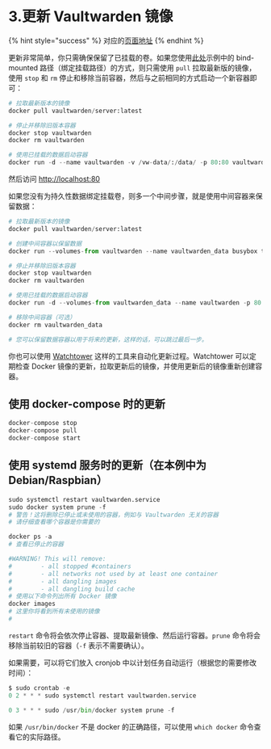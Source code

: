 # 3.更新 Vaultwarden 镜像

{% hint style="success" %}
对应的[页面地址](https://github.com/dani-garcia/vaultwarden/wiki/Updating-the-vaultwarden-image)
{% endhint %}

更新非常简单，你只需确保保留了已挂载的卷。如果您使用[此处](starting-a-container.md)示例中的 bind-mounted 路径（绑定挂载路径）的方式，则只需使用 `pull` 拉取最新版的镜像，使用 `stop` 和 `rm` 停止和移除当前容器，然后与之前相同的方式启动一个新容器即可：

```python
# 拉取最新版本的镜像
docker pull vaultwarden/server:latest

# 停止并移除旧版本容器
docker stop vaultwarden
docker rm vaultwarden

# 使用已挂载的数据启动容器
docker run -d --name vaultwarden -v /vw-data/:/data/ -p 80:80 vaultwarden/server:latest
```

然后访问 [http://localhost:80](http://localhost)

如果您没有为持久性数据绑定挂载卷，则多一个中间步骤，就是使用中间容器来保留数据：

```python
# 拉取最新版本的镜像
docker pull vaultwarden/server:latest

# 创建中间容器以保留数据
docker run --volumes-from vaultwarden --name vaultwarden_data busybox true

# 停止并移除旧版本容器
docker stop vaultwarden
docker rm vaultwarden

# 使用已挂载的数据启动容器
docker run -d --volumes-from vaultwarden_data --name vaultwarden -p 80:80 vaultwarden/server:latest

# 移除中间容器（可选）
docker rm vaultwarden_data

# 您可以保留数据容器以用于将来的更新，这样的话，可以跳过最后一步。
```

你也可以使用 [Watchtower](https://containrrr.dev/watchtower/) 这样的工具来自动化更新过程。Watchtower 可以定期检查 Docker 镜像的更新，拉取更新后的镜像，并使用更新后的镜像重新创建容器。

## 使用 docker-compose 时的更新 <a href="updating-when-using-docker-compose" id="updating-when-using-docker-compose"></a>

```python
docker-compose stop
docker-compose pull
docker-compose start
```

## 使用 systemd 服务时的更新（在本例中为 Debian/Raspbian） <a href="updating-when-using-systemd-service-in-this-case-debian-raspbian" id="updating-when-using-systemd-service-in-this-case-debian-raspbian"></a>

```python
sudo systemctl restart vaultwarden.service
sudo docker system prune -f
# 警告！这将删除已停止或未使用的容器，例如与 Vaultwarden 无关的容器
# 请仔细查看哪个容器是你需要的

docker ps -a
# 查看已停止的容器

#WARNING! This will remove:
#        - all stopped #containers
#        - all networks not used by at least one container
#        - all dangling images
#        - all dangling build cache
# 使用以下命令列出所有 Docker 镜像
docker images
# 这里你将看到所有未使用的镜像
#
```

`restart` 命令将会依次停止容器、提取最新镜像、然后运行容器。`prune` 命令将会移除当前较旧的容器（`-f` 表示不需要确认）。

如果需要，可以将它们放入 cronjob 中以计划任务自动运行（根据您的需要修改时间）：

```python
$ sudo crontab -e
0 2 * * * sudo systemctl restart vaultwarden.service

0 3 * * * sudo /usr/bin/docker system prune -f
```

如果 `/usr/bin/docker` 不是 docker 的正确路径，可以使用 `which docker` 命令查看它的实际路径。
